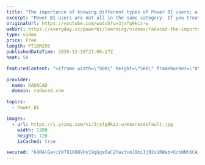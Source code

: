 ```yaml
---
title: "The importance of knowing different types of Power BI users; a governance approach"
excerpt: "Power BI users are not all in the same category. If you treat everyone the same, then you wouldn't have a successful Power BI adoption. You would likely spend too much on the training and gain much less of adoption. In this video, I'll explain what are the different types of users and what are proper"
originalUrl: https://youtube.com/watch?v=3jxfg9kiz-w
webUrl: https://everyday.cc/powerbi/learning/videos/radacad-the-importance-of-knowing-different-types-of-power-bi-users-a-governance-approach/
type: video
price: Free
length: PT10M29S
publishedDateTime: 2020-12-10T21:06:17Z
heat: 50

featuredContent: "<iframe width=\"800\" height=\"500\" frameborder=\"0\" src=\"https://www.youtube.com/embed/3jxfg9kiz-w\" allow=\"accelerometer; autoplay; encrypted-media; gyroscope; picture-in-picture\" allowfullscreen></iframe>"

provider:
  name: RADACAD
  domain: radacad.com

topics:
  - Power BI

images:
  - url: https://i.ytimg.com/vi/3jxfg9kiz-w/maxresdefault.jpg
    width: 1280
    height: 720
    isCached: true

secured: "k4RAlGa+iYX791X6BVHy19gGgs6uC2Yax3+mJ8miIj92sURWab+KcbHNt6CAfhXMLvebreiv8DGLZmH72hPfemjIp4MttBImxSYeAGIazTJ0zS6LO2koLkUSg/89oVjSfLex/us8rc2aSTuHX1U/vssJlAxku+h9MM/Tn9YV+rBNzWiYCkXyGfVcmdZxwwZrwSgfQGA5p8WoVETrLe+VIOtRvjphCxQaqbjKKtp7K8NU7gC7pgykzxdvkcEObsnTf/CbVaolEaxd0PjQ/vZ1zex4Zzlv9mZGkZwDpV7YhqjcYeEag1ixvUvrXwZzZPUF20sTPU2pAdC81HcOUgXmvT7zz/x+8+4dpZ1atLR03N3hmLrap6GSO2oA3rqKCueL7VIiBWf5kT0JCmPOYd/Eg8M8+EcHe/jVGlrx3TnG0DU=;wkM4XT38SEvQbmBDjXpmgw=="
---
```


